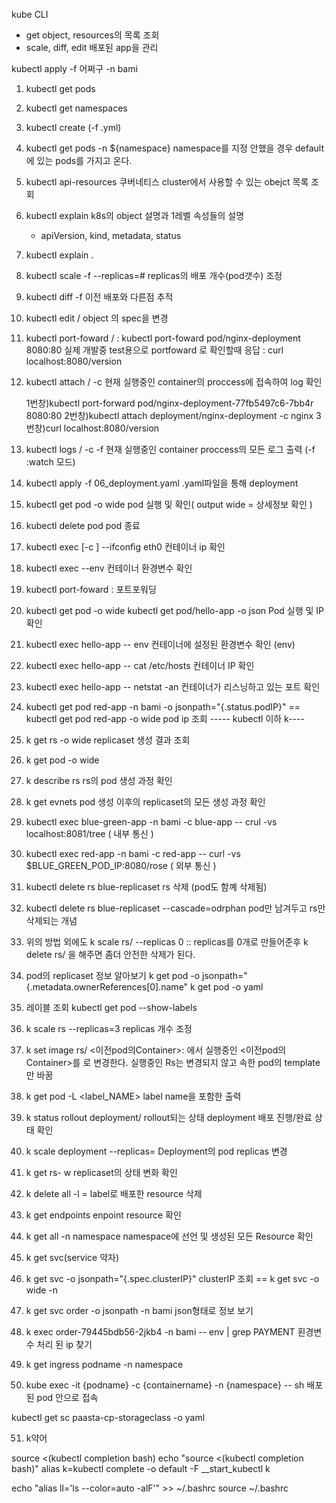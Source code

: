 kube CLI

* get 
  object, resources의 목록 조회
* scale, diff, edit 
  배포된 app을 관리

kubectl apply -f 어쩌구 -n bami

1. kubectl get pods

2. kubectl get namespaces

3. kubectl create (-f .yml)

4. kubectl get pods -n ${namespace} 
   namespace를 지정 안했을 경우 default에 있는 pods를 가지고 온다.

5. kubectl api-resources
   쿠버네티스 cluster에서 사용할 수 있는 obejct 목록 조회

6. kubectl explain <type>
   k8s의 object 설명과 1레벨 속성들의 설명
   	- apiVersion, kind, metadata, status

7. kubectl explain <type>.<fieldName> 

8. kubectl scale -f <object-file-name> --replicas=#
   replicas의 배포 개수(pod갯수) 조정

9. kubectl diff -f <object-file-name>
   이전 배포와 다른점 추적

10. kubectl edit <type>/<name>
    object 의 spec을 변경

11. kubectl port-foward <type>/<name> <local-port>:<container-port>
    kubectl port-foward pod/nginx-deployment 8080:80
    실제 개발중 test용으로 portfoward 로 확인할때
    응답 : curl localhost:8080/version

12. kubectl attach <type>/<name> -c <containter-name>
    현재 실행중인 container의 proccess에 접속하여 log 확인

    1번창)kubectl port-forward pod/nginx-deployment-77fb5497c6-7bb4r 8080:80
    2번창)kubectl attach deployment/nginx-deployment -c nginx
    3번창)curl localhost:8080/version

13. kubectl logs <type>/<name> -c <container-name> -f
    현재 실행중인 container proccess의 모든 로그 출력 
    (-f :watch 모드)

14. kubectl apply -f 06_deployment.yaml
    .yaml파일을 통해 deployment 

15. kubectl get pod -o wide
    pod 실행 및 확인( output wide = 상세정보 확인 )

16. kubectl delete pod <pod-name>
    pod 종료

17. kubectl exec <pod-name> [-c <container-name>] --ifconfig eth0
    컨테이너 ip 확인

18. kubectl exec <pod-name> --env
    컨테이너 환경변수 확인

19. kubectl port-foward <pod-name> <host-port>:<container-port>
    포트포워딩 

20. kubectl get pod -o wide
    kubectl get pod/hello-app -o json
    Pod 실행 및 IP 확인

21. kubectl exec hello-app -- env
    컨테이너에 설정된 환경변수 확인 (env)

22. kubectl exec hello-app -- cat /etc/hosts
    컨테이너 IP 확인

23. kubectl exec hello-app -- netstat -an
    컨테이너가 리스닝하고 있는 포트 확인

24. kubectl get pod red-app -n bami -o jsonpath="{.status.podIP}" == kubectl get pod red-app -o wide
    pod ip 조회
    ----- kubectl 이하 k----

25. k get rs <replicasetName> -o wide
    replicaset 생성 결과 조회

26. k get pod -o wide

27. k describe rs <replicasetName> 
    rs의 pod 생성 과정 확인

28. k get evnets 
    pod 생성 이후의 replicaset의 모든 생성 과정 확인

29. kubectl exec blue-green-app -n bami -c blue-app -- crul -vs localhost:8081/tree
    ( 내부 통신 )

30. kubectl exec red-app -n bami -c red-app -- curl -vs $BLUE_GREEN_POD_IP:8080/rose
    ( 외부 통신 )

31. kubectl delete rs blue-replicaset 
    rs 삭제 (pod도 함꼐 삭제됨)

32. kubectl delete rs blue-replicaset --cascade=odrphan
    pod만 남겨두고 rs만 삭제되는 개념

33. 위의 방법 외에도 
    k scale rs/<replicaSetname> --replicas 0 :: replicas를 0개로 만들어준후
    k delete rs/<replicaSetname> 을 해주면 좀더 안전한 삭제가 된다.

34. pod의 replicaset 정보 알아보기
    k get pod <podname> -o jsonpath="{.metadata.ownerReferences[0].name"
    k get pod -o yaml <podname>

35. 레이블 조회
    kubectl get pod --show-labels

36. k scale rs <replicaSetname> --replicas=3
    replicas 개수 조정

37. k set image rs/<rsName> <이전pod의Container>:<newContainername>
    <rsName>에서 실행중인 <이전pod의Container>를 <newContainername>로 변경한다. 
    실행중인 Rs는 변경되지 않고 속한 pod의 template만 바꿈

38. k get pod -L <label_NAME>
    label name을 포함한 출력

39. k status rollout deployment/<D-Name>
    rollout되는 상태 deployment 배포 진행/완료 상태 확인

40. k scale deployment <deployument-name> --replicas=<number-of-pod>
    Deployment의 pod replicas 변경

41. k get rs- w
    replicaset의 상태 변화 확인 

42. k delete all -l <lagbel-key>=<label-value>
    label로 배포한 resource 삭제 

43. k get endpoints 
    enpoint resource 확인

44. k get all -n namespace
    namespace에 선언 및 생성된 모든  Resource 확인

45. k get svc(service 약자) <servicename>

46. k get svc -o jsonpath="{.spec.clusterIP}"
    clusterIP 조회 
    == k get svc <pod name> -o wide -n <namespace>

47. k get svc order -o jsonpath -n bami
    json형태로 정보 보기 

48. k exec order-79445bdb56-2jkb4 -n bami -- env | grep PAYMENT
    횐경변수 처리 된 ip 찾기 

49. k get ingress podname -n namespace

50. kube exec -it {podname} -c {containername} -n {namespace} -- sh
    배포된 pod 안으로 접속

kubectl get sc paasta-cp-storageclass -o yaml

51. k약어


source <(kubectl completion bash)
echo "source <(kubectl completion bash)"
alias k=kubectl
complete -o default -F __start_kubectl k


echo "alias ll='ls --color=auto -alF'" >> ~/.bashrc
source ~/.bashrc